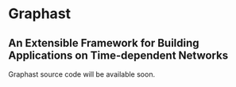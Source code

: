 # Graphast
## An Extensible Framework for Building Applications on Time-dependent Networks

Graphast source code will be available soon.
